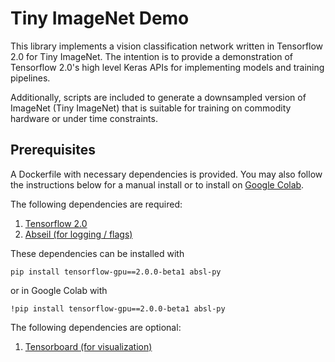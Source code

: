 # Tiny ImageNet Demo

This library implements a vision classification network written in
Tensorflow 2.0 for Tiny ImageNet. The intention is to provide a
demonstration of Tensorflow 2.0's high level Keras APIs for
implementing models and training pipelines.

Additionally, scripts are included to generate a downsampled version
of ImageNet (Tiny ImageNet) that is suitable for training on commodity
hardware or under time constraints.

## Prerequisites

A Dockerfile with necessary dependencies is provided. You may also
follow the instructions below for a manual install or to install
on [Google Colab](https://colab.research.google.com/).

The following dependencies are required:

1. [Tensorflow 2.0](https://www.tensorflow.org/beta/)
2. [Abseil (for logging / flags)](https://abseil.io/docs/python/)

These dependencies can be installed with

```
pip install tensorflow-gpu==2.0.0-beta1 absl-py
```

or in Google Colab with

```
!pip install tensorflow-gpu==2.0.0-beta1 absl-py
```

The following dependencies are optional:
1. [Tensorboard (for visualization)](https://www.tensorflow.org/tensorboard/)




